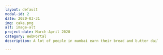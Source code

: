 ```yaml
---
layout: default
modal-id: 2
date: 2020-03-31
img: cake.png
alt: image-alt
project-date: March-April 2020 
category: WebPortal
description: A lot of people in mumbai earn their bread and butter daily. This project is made to provide food to poor people in mumbai area. This platform is built for NGOs to cater authentic requests very fast. <a href="https://covidahaarhelp.in/">visit Project</a>.

---
```

